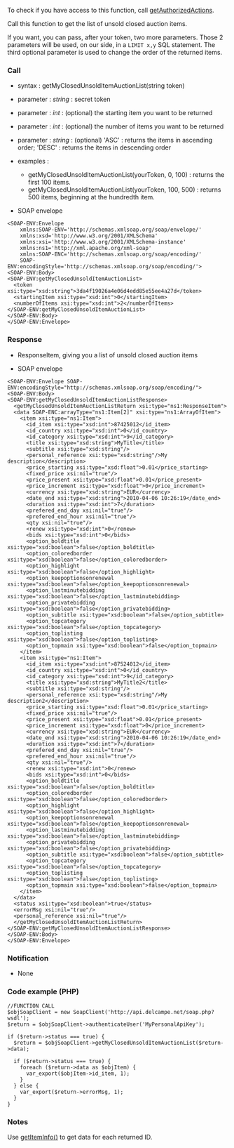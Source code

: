 To check if you have access to this function, call [getAuthorizedActions](getAuthorizedActions.md).

Call this function to get the list of unsold closed auction items.

If you want, you can pass, after your token, two more parameters. Those 2 parameters will be used, on our side, in a `LIMIT x,y` SQL statement. The third optional parameter is used to change the order of the returned items.

### Call ###

  * syntax : getMyClosedUnsoldItemAuctionList(string token)

  * parameter : _string_ : secret token
  * parameter : _int_ : (optional) the starting item you want to be returned
  * parameter : _int_ : (optional) the number of items you want to be returned
  * parameter : _string_ : (optional) 'ASC' : returns the items in ascending order; 'DESC' : returns the items in descending order

  * examples :
    * getMyClosedUnsoldItemAuctionList(yourToken, 0, 100) : returns the first 100 items.
    * getMyClosedUnsoldItemAuctionList(yourToken, 100, 500) : returns 500 items, beginning at the hundredth item.

  * SOAP envelope
```
<SOAP-ENV:Envelope 
    xmlns:SOAP-ENV='http://schemas.xmlsoap.org/soap/envelope/'
    xmlns:xsd='http://www.w3.org/2001/XMLSchema'
    xmlns:xsi='http://www.w3.org/2001/XMLSchema-instance' 
    xmlns:ns1='http://xml.apache.org/xml-soap' 
    xmlns:SOAP-ENC='http://schemas.xmlsoap.org/soap/encoding/' 
    SOAP-ENV:encodingStyle='http://schemas.xmlsoap.org/soap/encoding/'>
<SOAP-ENV:Body>
<SOAP-ENV:getMyClosedUnsoldItemAuctionList>
  <token xsi:type="xsd:string">3da4f19026a4e06d4edd85e55ee4a27d</token>
  <startingItem xsi:type="xsd:int">0</startingItem>
  <numberOfItems xsi:type="xsd:int">2</numberOfItems>
</SOAP-ENV:getMyClosedUnsoldItemAuctionList>
</SOAP-ENV:Body>
</SOAP-ENV:Envelope>
```

### Response ###

  * ResponseItem, giving you a list of unsold closed auction items

  * SOAP envelope
```
<SOAP-ENV:Envelope SOAP-ENV:encodingStyle="http://schemas.xmlsoap.org/soap/encoding/">
<SOAP-ENV:Body>
<SOAP-ENV:getMyClosedUnsoldItemAuctionListResponse>
  <getMyClosedUnsoldItemAuctionListReturn xsi:type="ns1:ResponseItem">
  <data SOAP-ENC:arrayType="ns1:Item[2]" xsi:type="ns1:ArrayOfItem">
    <item xsi:type="ns1:Item">
      <id_item xsi:type="xsd:int">87425012</id_item>
      <id_country xsi:type="xsd:int">0</id_country>
      <id_category xsi:type="xsd:int">9</id_category>
      <title xsi:type="xsd:string">MyTitle</title>
      <subtitle xsi:type="xsd:string"/>
      <personal_reference xsi:type="xsd:string"/>My description</description>
      <price_starting xsi:type="xsd:float">0.01</price_starting>
      <fixed_price xsi:nil="true"/>
      <price_present xsi:type="xsd:float">0.01</price_present>
      <price_increment xsi:type="xsd:float">0</price_increment>
      <currency xsi:type="xsd:string">EUR</currency>
      <date_end xsi:type="xsd:string">2010-04-06 10:26:19</date_end>
      <duration xsi:type="xsd:int">7</duration>
      <prefered_end_day xsi:nil="true"/>
      <prefered_end_hour xsi:nil="true"/>
      <qty xsi:nil="true"/>
      <renew xsi:type="xsd:int">0</renew>
      <bids xsi:type="xsd:int">0</bids>
      <option_boldtitle xsi:type="xsd:boolean">false</option_boldtitle>
      <option_coloredborder xsi:type="xsd:boolean">false</option_coloredborder>
      <option_highlight xsi:type="xsd:boolean">false</option_highlight>
      <option_keepoptionsonrenewal xsi:type="xsd:boolean">false</option_keepoptionsonrenewal>
      <option_lastminutebidding xsi:type="xsd:boolean">false</option_lastminutebidding>
      <option_privatebidding xsi:type="xsd:boolean">false</option_privatebidding>
      <option_subtitle xsi:type="xsd:boolean">false</option_subtitle>
      <option_topcategory xsi:type="xsd:boolean">false</option_topcategory>
      <option_toplisting xsi:type="xsd:boolean">false</option_toplisting>
      <option_topmain xsi:type="xsd:boolean">false</option_topmain>
    </item>
    <item xsi:type="ns1:Item">
      <id_item xsi:type="xsd:int">87524012</id_item>
      <id_country xsi:type="xsd:int">0</id_country>
      <id_category xsi:type="xsd:int">9</id_category>
      <title xsi:type="xsd:string">MyTitle2</title>
      <subtitle xsi:type="xsd:string"/>
      <personal_reference xsi:type="xsd:string"/>My description2</description>
      <price_starting xsi:type="xsd:float">0.01</price_starting>
      <fixed_price xsi:nil="true"/>
      <price_present xsi:type="xsd:float">0.01</price_present>
      <price_increment xsi:type="xsd:float">0</price_increment>
      <currency xsi:type="xsd:string">EUR</currency>
      <date_end xsi:type="xsd:string">2010-04-06 10:26:19</date_end>
      <duration xsi:type="xsd:int">7</duration>
      <prefered_end_day xsi:nil="true"/>
      <prefered_end_hour xsi:nil="true"/>
      <qty xsi:nil="true"/>
      <renew xsi:type="xsd:int">0</renew>
      <bids xsi:type="xsd:int">0</bids>
      <option_boldtitle xsi:type="xsd:boolean">false</option_boldtitle>
      <option_coloredborder xsi:type="xsd:boolean">false</option_coloredborder>
      <option_highlight xsi:type="xsd:boolean">false</option_highlight>
      <option_keepoptionsonrenewal xsi:type="xsd:boolean">false</option_keepoptionsonrenewal>
      <option_lastminutebidding xsi:type="xsd:boolean">false</option_lastminutebidding>
      <option_privatebidding xsi:type="xsd:boolean">false</option_privatebidding>
      <option_subtitle xsi:type="xsd:boolean">false</option_subtitle>
      <option_topcategory xsi:type="xsd:boolean">false</option_topcategory>
      <option_toplisting xsi:type="xsd:boolean">false</option_toplisting>
      <option_topmain xsi:type="xsd:boolean">false</option_topmain>
    </item>
  </data>
  <status xsi:type="xsd:boolean">true</status>
  <errorMsg xsi:nil="true"/>
  <personal_reference xsi:nil="true"/>
  </getMyClosedUnsoldItemAuctionListReturn>
</SOAP-ENV:getMyClosedUnsoldItemAuctionListResponse>
</SOAP-ENV:Body>
</SOAP-ENV:Envelope>
```

### Notification ###
  * None

### Code example (PHP) ###
```
//FUNCTION CALL
$objSoapClient = new SoapClient('http://api.delcampe.net/soap.php?wsdl');
$return = $objSoapClient->authenticateUser('MyPersonalApiKey');

if ($return->status === true) {
  $return = $objSoapClient->getMyClosedUnsoldItemAuctionList($return->data);

  if ($return->status === true) {
    foreach ($return->data as $objItem) {     
      var_export($objItem->id_item, 1);
    }
  } else {
    var_export($return->errorMsg, 1);
  } 
}
```

### Notes ###
Use [getItemInfo()](getItemInfo.md) to get data for each returned ID.